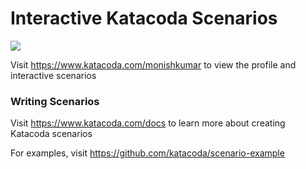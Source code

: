 # Interactive Katacoda Scenarios

[![](http://shields.katacoda.com/katacoda/monishkumar/count.svg)](https://www.katacoda.com/monishkumar "Get your profile on Katacoda.com")

Visit https://www.katacoda.com/monishkumar to view the profile and interactive scenarios

### Writing Scenarios
Visit https://www.katacoda.com/docs to learn more about creating Katacoda scenarios

For examples, visit https://github.com/katacoda/scenario-example
